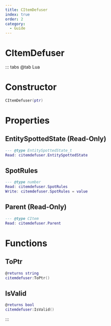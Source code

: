 ```yaml
---
title: CItemDefuser
index: true
order: 2
category:
  - Guide
---
```


# CItemDefuser

::: tabs
@tab Lua
# Constructor
```lua
CItemDefuser(ptr)
```
# Properties
## EntitySpottedState (Read-Only)
```lua
--- @type EntitySpottedState_t
Read: citemdefuser.EntitySpottedState
```
## SpotRules 
```lua
--- @type number
Read: citemdefuser.SpotRules
Write: citemdefuser.SpotRules = value
```
## Parent (Read-Only)
```lua
--- @type CItem
Read: citemdefuser.Parent
```
# Functions
## ToPtr
```lua
@returns string
citemdefuser:ToPtr()
```
## IsValid
```lua
@returns bool
citemdefuser:IsValid()
```

:::